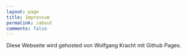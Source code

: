 ```yaml
---
layout: page
title: Impressum
permalink: /about
comments: false
---
```


<div class="row justify-content-between">
<div class="col-md-8 pr-5">

<p>Diese Webseite wird gehosted von Wolfgang Kracht mit Github Pages.</p>

</div>

</div>
